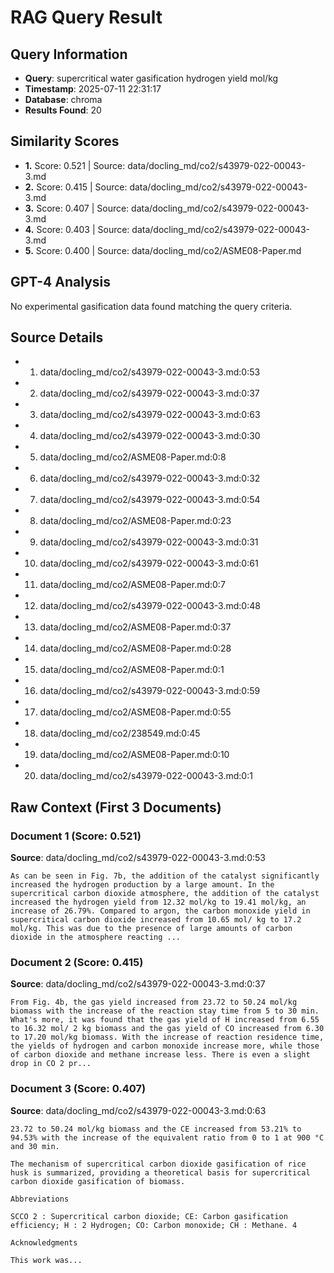 # RAG Query Result

## Query Information
- **Query**: supercritical water gasification hydrogen yield mol/kg
- **Timestamp**: 2025-07-11 22:31:17
- **Database**: chroma
- **Results Found**: 20

## Similarity Scores
- **1.** Score: 0.521 | Source: data/docling_md/co2/s43979-022-00043-3.md
- **2.** Score: 0.415 | Source: data/docling_md/co2/s43979-022-00043-3.md
- **3.** Score: 0.407 | Source: data/docling_md/co2/s43979-022-00043-3.md
- **4.** Score: 0.403 | Source: data/docling_md/co2/s43979-022-00043-3.md
- **5.** Score: 0.400 | Source: data/docling_md/co2/ASME08-Paper.md

## GPT-4 Analysis

No experimental gasification data found matching the query criteria.

## Source Details
- 1. data/docling_md/co2/s43979-022-00043-3.md:0:53
- 2. data/docling_md/co2/s43979-022-00043-3.md:0:37
- 3. data/docling_md/co2/s43979-022-00043-3.md:0:63
- 4. data/docling_md/co2/s43979-022-00043-3.md:0:30
- 5. data/docling_md/co2/ASME08-Paper.md:0:8
- 6. data/docling_md/co2/s43979-022-00043-3.md:0:32
- 7. data/docling_md/co2/s43979-022-00043-3.md:0:54
- 8. data/docling_md/co2/ASME08-Paper.md:0:23
- 9. data/docling_md/co2/s43979-022-00043-3.md:0:31
- 10. data/docling_md/co2/s43979-022-00043-3.md:0:61
- 11. data/docling_md/co2/ASME08-Paper.md:0:7
- 12. data/docling_md/co2/s43979-022-00043-3.md:0:48
- 13. data/docling_md/co2/ASME08-Paper.md:0:37
- 14. data/docling_md/co2/ASME08-Paper.md:0:28
- 15. data/docling_md/co2/ASME08-Paper.md:0:1
- 16. data/docling_md/co2/s43979-022-00043-3.md:0:59
- 17. data/docling_md/co2/ASME08-Paper.md:0:55
- 18. data/docling_md/co2/238549.md:0:45
- 19. data/docling_md/co2/ASME08-Paper.md:0:10
- 20. data/docling_md/co2/s43979-022-00043-3.md:0:1

## Raw Context (First 3 Documents)

### Document 1 (Score: 0.521)
**Source**: data/docling_md/co2/s43979-022-00043-3.md:0:53

```
As can be seen in Fig. 7b, the addition of the catalyst significantly increased the hydrogen production by a large amount. In the supercritical carbon dioxide atmosphere, the addition of the catalyst increased the hydrogen yield from 12.32 mol/kg to 19.41 mol/kg, an increase of 26.79%. Compared to argon, the carbon monoxide yield in supercritical carbon dioxide increased from 10.65 mol/ kg to 17.2 mol/kg. This was due to the presence of large amounts of carbon dioxide in the atmosphere reacting ...
```

### Document 2 (Score: 0.415)
**Source**: data/docling_md/co2/s43979-022-00043-3.md:0:37

```
From Fig. 4b, the gas yield increased from 23.72 to 50.24 mol/kg biomass with the increase of the reaction stay time from 5 to 30 min. What's more, it was found that the gas yield of H increased from 6.55 to 16.32 mol/ 2 kg biomass and the gas yield of CO increased from 6.30 to 17.20 mol/kg biomass. With the increase of reaction residence time, the yields of hydrogen and carbon monoxide increase more, while those of carbon dioxide and methane increase less. There is even a slight drop in CO 2 pr...
```

### Document 3 (Score: 0.407)
**Source**: data/docling_md/co2/s43979-022-00043-3.md:0:63

```
23.72 to 50.24 mol/kg biomass and the CE increased from 53.21% to 94.53% with the increase of the equivalent ratio from 0 to 1 at 900 °C and 30 min.

The mechanism of supercritical carbon dioxide gasification of rice husk is summarized, providing a theoretical basis for supercritical carbon dioxide gasification of biomass.

Abbreviations

SCCO 2 : Supercritical carbon dioxide; CE: Carbon gasification efficiency; H : 2 Hydrogen; CO: Carbon monoxide; CH : Methane. 4

Acknowledgments

This work was...
```
